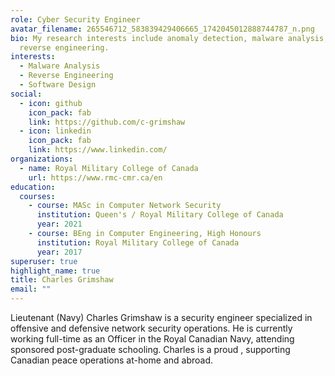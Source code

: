```yaml
---
role: Cyber Security Engineer
avatar_filename: 265546712_583839429406665_1742045012888744787_n.png
bio: My research interests include anomaly detection, malware analysis, and
  reverse engineering.
interests:
  - Malware Analysis
  - Reverse Engineering
  - Software Design
social:
  - icon: github
    icon_pack: fab
    link: https://github.com/c-grimshaw
  - icon: linkedin
    icon_pack: fab
    link: https://www.linkedin.com/
organizations:
  - name: Royal Military College of Canada
    url: https://www.rmc-cmr.ca/en
education:
  courses:
    - course: MASc in Computer Network Security
      institution: Queen's / Royal Military College of Canada
      year: 2021
    - course: BEng in Computer Engineering, High Honours
      institution: Royal Military College of Canada
      year: 2017
superuser: true
highlight_name: true
title: Charles Grimshaw
email: ""
---
```

Lieutenant (Navy) Charles Grimshaw is a security engineer specialized in offensive and defensive network security operations. He is currently working full-time as an Officer in the Royal Canadian Navy, attending sponsored post-graduate schooling. Charles is a proud , supporting Canadian peace operations at-home and abroad.
